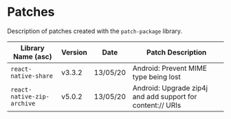 # Patches
Description of patches created with the `patch-package` library.

| Library Name (asc)                            | Version | Date       | Patch Description |
|-----------------------------------------------|---------|------------|-------------------|
| `react-native-share`                          | v3.3.2  | 13/05/20   | Android: Prevent MIME type being lost |
| `react-native-zip-archive`                    | v5.0.2  | 13/05/20   | Android: Upgrade zip4j and add support for content:// URIs
